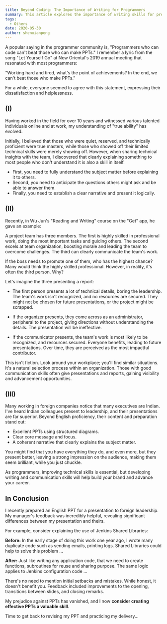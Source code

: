 ```yaml
---
title: Beyond Coding: The Importance of Writing for Programmers
summary: This article explores the importance of writing skills for programmers, highlighting the role of communication and expression in career advancement, and sharing personal experiences and insights on writing.
tags:
  - Others
date: 2020-05-30
author: shenxianpeng
---
```


A popular saying in the programmer community is, "Programmers who can code can't beat those who can make PPTs."  I remember a lyric from the song "Let Yourself Go" at New Oriental's 2019 annual meeting that resonated with most programmers:

"Working hard and tired, what's the point of achievements? In the end, we can't beat those who make PPTs."

For a while, everyone seemed to agree with this statement, expressing their dissatisfaction and helplessness.


## (I)

Having worked in the field for over 10 years and witnessed various talented individuals online and at work, my understanding of "true ability" has evolved.

Initially, I believed that those who were quiet, reserved, and technically proficient were true masters, while those who showed off their limited technical skills were merely showing off. However, when sharing technical insights with the team, I discovered that clearly explaining something to most people who don't understand it is also a skill in itself.

* First, you need to fully understand the subject matter before explaining it to others.
* Second, you need to anticipate the questions others might ask and be able to answer them.
* Finally, you need to establish a clear narrative and present it logically.


## (II)

Recently, in Wu Jun's "Reading and Writing" course on the "Get" app, he gave an example:

A project team has three members. The first is highly skilled in professional work, doing the most important tasks and guiding others. The second excels at team organization, boosting morale and leading the team to overcome challenges. The third can clearly communicate the team's work.

If the boss needs to promote one of them, who has the highest chance?  Many would think the highly skilled professional. However, in reality, it's often the third person. Why?

Let's imagine the three presenting a report:

* The first person presents a lot of technical details, boring the leadership.  The team's work isn't recognized, and no resources are secured.  They might not be chosen for future presentations, or the project might be scrapped.

* If the organizer presents, they come across as an administrator, peripheral to the project, giving directions without understanding the details. The presentation will be ineffective.

* If the communicator presents, the team's work is most likely to be recognized, and resources secured. Everyone benefits, leading to future presentations. Over time, they are perceived as the most impactful contributor.

This isn't fiction. Look around your workplace; you'll find similar situations.  It's a natural selection process within an organization.  Those with good communication skills often give presentations and reports, gaining visibility and advancement opportunities.


## (III)

Many working in foreign companies notice that many executives are Indian. I've heard Indian colleagues present to leadership, and their presentations are far superior.  Beyond English proficiency, their content and preparation stand out:

* Excellent PPTs using structured diagrams.
* Clear core message and focus.
* A coherent narrative that clearly explains the subject matter.

You might find that you have everything they do, and even more, but they present better, leaving a strong impression on the audience, making them seem brilliant, while you just chuckle.

As programmers, improving technical skills is essential, but developing writing and communication skills will help build your brand and advance your career.


## In Conclusion

I recently prepared an English PPT for a presentation to foreign leadership. My manager's feedback was incredibly helpful, revealing significant differences between my presentation and theirs.

For example, consider explaining the use of Jenkins Shared Libraries:

**Before:** In the early stage of doing this work one year ago, I wrote many duplicate code such as sending emails, printing logs. Shared Libraries could help to solve this problem ...

**After:** Just like writing any application code, that we need to create functions, subroutines for reuse and sharing purpose. The same logic applies to Jenkins configuration code ...

There's no need to mention initial setbacks and mistakes. While honest, it doesn't benefit you. Feedback included improvements to the opening, transitions between slides, and closing remarks.

My prejudice against PPTs has vanished, and I now **consider creating effective PPTs a valuable skill**.

Time to get back to revising my PPT and practicing my delivery...